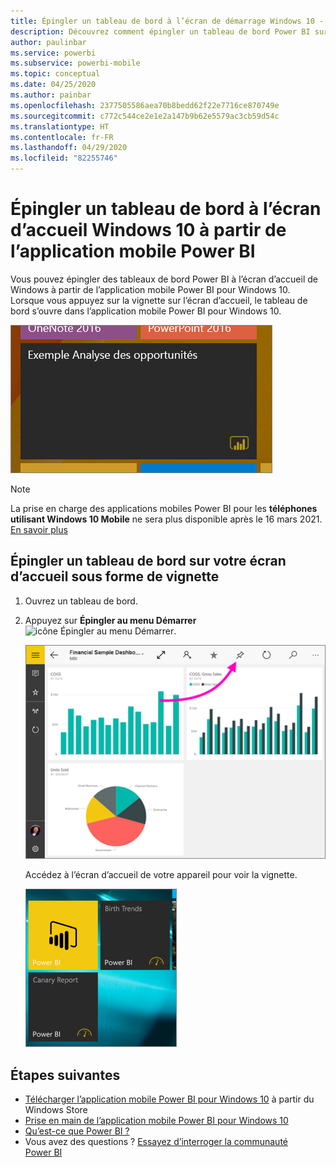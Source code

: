 ```yaml
---
title: Épingler un tableau de bord à l’écran de démarrage Windows 10 - Application mobile Power BI
description: Découvrez comment épingler un tableau de bord Power BI sur l’écran d’accueil de Windows 10 à partir de l’application mobile Power BI
author: paulinbar
ms.service: powerbi
ms.subservice: powerbi-mobile
ms.topic: conceptual
ms.date: 04/25/2020
ms.author: painbar
ms.openlocfilehash: 2377505586aea70b8bedd62f22e7716ce870749e
ms.sourcegitcommit: c772c544ce2e1e2a147b9b62e5579ac3cb59d54c
ms.translationtype: HT
ms.contentlocale: fr-FR
ms.lasthandoff: 04/29/2020
ms.locfileid: "82255746"
---
```

# <a name="pin-a-dashboard-to-your-windows-10-start-screen-from-the-power-bi-mobile-app"></a>Épingler un tableau de bord à l’écran d’accueil Windows 10 à partir de l’application mobile Power BI
Vous pouvez épingler des tableaux de bord Power BI à l’écran d’accueil de Windows à partir de l’application mobile Power BI pour Windows 10. Lorsque vous appuyez sur la vignette sur l’écran d’accueil, le tableau de bord s’ouvre dans l’application mobile Power BI pour Windows 10.

![Vignette Windows](./media/mobile-pin-dashboard-start-screen-windows-10-phone-app/power-bi-windows-10-pin-start-screen.png)

>[!NOTE]
>La prise en charge des applications mobiles Power BI pour les **téléphones utilisant Windows 10 Mobile** ne sera plus disponible après le 16 mars 2021. [En savoir plus](https://go.microsoft.com/fwlink/?linkid=2121400)

## <a name="pin-a-dashboard-to-your-start-screen-as-a-tile"></a>Épingler un tableau de bord sur votre écran d’accueil sous forme de vignette
1. Ouvrez un tableau de bord.
2. Appuyez sur **Épingler au menu Démarrer** ![icône Épingler au menu Démarrer](./media/mobile-pin-dashboard-start-screen-windows-10-phone-app/power-bi-windows-10-pin-start-icon.png).
   
   ![Barre supérieure de l’application mobile Windows 10](./media/mobile-pin-dashboard-start-screen-windows-10-phone-app/power-bi-windows-10-pin-start.png)
   
   Accédez à l’écran d’accueil de votre appareil pour voir la vignette.
   
   ![Vignette Windows 10](./media/mobile-pin-dashboard-start-screen-windows-10-phone-app/pbi_win10ph_startscrn.png)

## <a name="next-steps"></a>Étapes suivantes
* [Télécharger l’application mobile Power BI pour Windows 10](https://go.microsoft.com/fwlink/?LinkID=526478) à partir du Windows Store  
* [Prise en main de l’application mobile Power BI pour Windows 10](mobile-windows-10-phone-app-get-started.md)  
* [Qu’est-ce que Power BI ?](../../fundamentals/power-bi-overview.md)
* Vous avez des questions ? [Essayez d’interroger la communauté Power BI](https://community.powerbi.com/)

